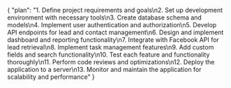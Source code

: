 {
    "plan": "1. Define project requirements and goals\n2. Set up development environment with necessary tools\n3. Create database schema and models\n4. Implement user authentication and authorization\n5. Develop API endpoints for lead and contact management\n6. Design and implement dashboard and reporting functionality\n7. Integrate with Facebook API for lead retrieval\n8. Implement task management features\n9. Add custom fields and search functionality\n10. Test each feature and functionality thoroughly\n11. Perform code reviews and optimizations\n12. Deploy the application to a server\n13. Monitor and maintain the application for scalability and performance"
}